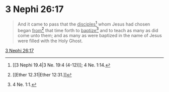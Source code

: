# 3 Nephi 26:17

> And it came to pass that the <u>disciples</u>[^a] whom Jesus had chosen began <u>from</u>[^b] that time forth to <u>baptize</u>[^c] and to teach as many as did come unto them; and as many as were baptized in the name of Jesus were filled with the Holy Ghost.

[3 Nephi 26:17](https://www.churchofjesuschrist.org/study/scriptures/bofm/3-ne/26?lang=eng&id=p17#p17)


[^a]: [[3 Nephi 19.4|3 Ne. 19:4 (4-12)]]; 4 Ne. 1:14.
[^b]: [[Ether 12.31|Ether 12:31.]]
[^c]: 4 Ne. 1:1.
